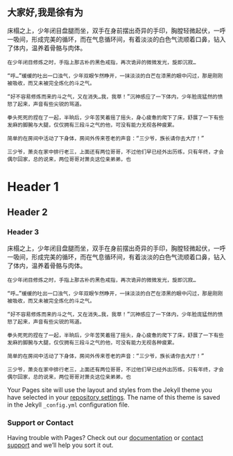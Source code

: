 ##  大家好,我是徐有为


床榻之上，少年闭目盘腿而坐，双手在身前摆出奇异的手印，胸膛轻微起伏，一呼一吸间，形成完美的循环，而在气息循环间，有着淡淡的白色气流顺着口鼻，钻入了体内，温养着骨骼与肉体。

    在少年闭目修炼之时，手指上那古朴的黑色戒指，再次诡异的微微发光，旋即沉寂…

    “呼…”缓缓的吐出一口浊气，少年双眼乍然睁开，一抹淡淡的白芒在漆黑的眼中闪过，那是刚刚被吸收，而又未被完全炼化的斗之气。

    “好不容易修炼而来的斗之气，又在消失…我，我草！”沉神感应了一下体内，少年脸庞猛然的愤怒了起来，声音有些尖锐的骂道。

    拳头死死的捏在了一起，半晌后，少年苦笑着摇了摇头，身心疲惫的爬下了床，舒展了一下有些发麻的脚腕与大腿，仅仅拥有三段斗之气的他，可没有能力无视各种疲累。

    简单的在房间中活动了下身体，房间外传来苍老的声音：“三少爷，族长请你去大厅！”

    三少爷，萧炎在家中排行老三，上面还有两位哥哥，不过他们早已经外出历练，只有年终，才会偶尔回家，总的说来，两位哥哥对萧炎这位亲弟弟，也
# Header 1
## Header 2
### Header 3
床榻之上，少年闭目盘腿而坐，双手在身前摆出奇异的手印，胸膛轻微起伏，一呼一吸间，形成完美的循环，而在气息循环间，有着淡淡的白色气流顺着口鼻，钻入了体内，温养着骨骼与肉体。

    在少年闭目修炼之时，手指上那古朴的黑色戒指，再次诡异的微微发光，旋即沉寂…

    “呼…”缓缓的吐出一口浊气，少年双眼乍然睁开，一抹淡淡的白芒在漆黑的眼中闪过，那是刚刚被吸收，而又未被完全炼化的斗之气。

    “好不容易修炼而来的斗之气，又在消失…我，我草！”沉神感应了一下体内，少年脸庞猛然的愤怒了起来，声音有些尖锐的骂道。

    拳头死死的捏在了一起，半晌后，少年苦笑着摇了摇头，身心疲惫的爬下了床，舒展了一下有些发麻的脚腕与大腿，仅仅拥有三段斗之气的他，可没有能力无视各种疲累。

    简单的在房间中活动了下身体，房间外传来苍老的声音：“三少爷，族长请你去大厅！”

    三少爷，萧炎在家中排行老三，上面还有两位哥哥，不过他们早已经外出历练，只有年终，才会偶尔回家，总的说来，两位哥哥对萧炎这位亲弟弟，也
Your Pages site will use the layout and styles from the Jekyll theme you have selected in your [repository settings](https://github.com/xuyouwei1/xuyouwei.github.io/settings/pages). The name of this theme is saved in the Jekyll `_config.yml` configuration file.

### Support or Contact

Having trouble with Pages? Check out our [documentation](https://docs.github.com/categories/github-pages-basics/) or [contact support](https://support.github.com/contact) and we’ll help you sort it out.
